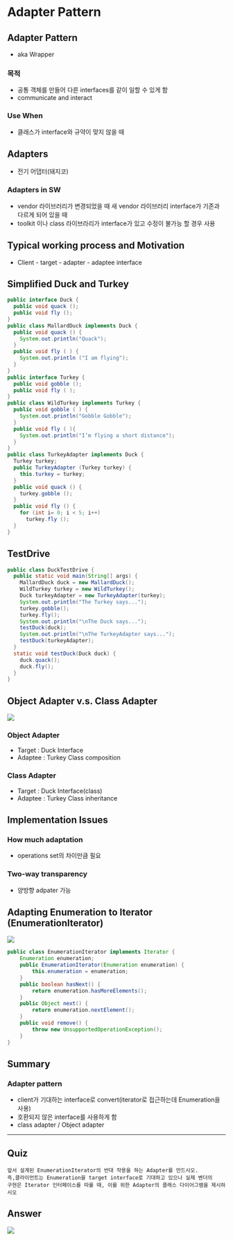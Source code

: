 # Adapter Pattern

## Adapter Pattern
 - aka Wrapper
### 목적
 - 공통 객체를 만들어 다른 interfaces를 같이 일할 수 있게 함
 - communicate and interact

### Use When
 - 클래스가 interface와 규약이 맞지 않을 때

## Adapters
 - 전기 어댑터(돼지코)

### Adapters in SW
 - vendor 라이브러리가 변경되었을 때 새 vendor 라이브러리 interface가 기존과 다르게 되어 있을 때
 - toolkit 이나 class 라이브라리가 interface가 있고 수정이 불가능 할 경우 사용

## Typical working process and Motivation
 - Client - target - adapter - adaptee interface 

## Simplified Duck and Turkey
```java
public interface Duck {
  public void quack ();
  public void fly ();
}
public class MallardDuck implements Duck {
  public void quack () {
    System.out.println("Quack");
  }
  public void fly ( ) {
    System.out.println ("I am flying");
  }
}
public interface Turkey {
  public void gobble ();
  public void fly ( );
}
public class WildTurkey implements Turkey {
  public void gobble ( ) {
    System.out.println("Gobble Gobble");
  }
  public void fly ( ){
    System.out.println("I’m flying a short distance");
  }
}
public class TurkeyAdapter implements Duck {
  Turkey turkey;
  public TurkeyAdapter (Turkey turkey) {
    this.turkey = turkey;
  }
  public void quack () {
    turkey.gobble ();
  }
  public void fly () {
    for (int i= 0; i < 5; i++)
      turkey.fly ();
  }
}
```

## TestDrive
```java
public class DuckTestDrive {
  public static void main(String[] args) {
    MallardDuck duck = new MallardDuck();
    WildTurkey turkey = new WildTurkey();
    Duck turkeyAdapter = new TurkeyAdapter(turkey);
    System.out.println("The Turkey says...");
    turkey.gobble();
    turkey.fly();
    System.out.println("\nThe Duck says...");
    testDuck(duck);
    System.out.println("\nThe TurkeyAdapter says...");
    testDuck(turkeyAdapter);
  }
  static void testDuck(Duck duck) {
    duck.quack();
    duck.fly();
  }
}
```

## Object Adapter v.s. Class Adapter
![](/../img/85.jpg)
### Object Adapter
 - Target : Duck Interface
 - Adaptee : Turkey Class composition

### Class Adapter
 - Target : Duck Interface(class)
 - Adaptee : Turkey Class inheritance 

## Implementation Issues
### How much adaptation
 - operations set의 차이만큼 필요
### Two-way transparency
 - 양방향 adpater 가능

## Adapting Enumeration to Iterator (EnumerationIterator)
![](/../img/86.jpg)

```java
public class EnumerationIterator implements Iterator {
    Enumeration enumeration;
    public EnumerationIterator(Enumeration enumeration) {
        this.enumeration = enumeration;
    }
    public boolean hasNext() {
        return enumeration.hasMoreElements();
    }
    public Object next() {
        return enumeration.nextElement();
    }
    public void remove() {
        throw new UnsupportedOperationException();
    }
}
```
 
## Summary
### Adapter pattern
 - client가 기대하는 interface로 convert(iterator로 접근하는데 Enumeration을 사용)
 - 호환되지 않은 interface를 사용하게 함
 - class adapter / Object adapter

---
## Quiz
```text
앞서 설계된 EnumerationIterator의 반대 작용을 하는 Adapter를 만드시오. 
즉,클라이언트는 Enumeration을 target interface로 기대하고 있으나 실제 벤더의
구현은 Iterator 인터페이스를 따를 때, 이를 위한 Adapter의 클래스 다이어그램을 제시하시오
``` 

## Answer
![](/../img/87.jpg)